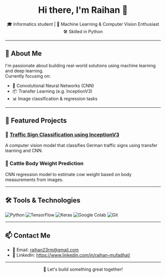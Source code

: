 <h1 align="center">Hi there, I'm Raihan 👋</h1>

<p align="center">
  🎓 Informatics student | 🤖 Machine Learning & Computer Vision Enthusiast <br>
  🛠️ Skilled in Python
</p>

---

## 🚀 About Me
I'm passionate about building real-world solutions using machine learning and deep learning.  
Currently focusing on:
- 🧠 Convolutional Neural Networks (CNN)
- 📦 Transfer Learning (e.g. InceptionV3)
- 📊 Image classification & regression tasks

---

## 📌 Featured Projects

### 🚦 [Traffic Sign Classification using InceptionV3](https://github.com/rmfdl/Traffic-Sign-Classification-InceptionV3)
A computer vision model that classifies German traffic signs using transfer learning and CNN.

### 🐄 Cattle Body Weight Prediction
CNN regression model to estimate cow weight based on body measurements from images.

---

## 🛠️ Tools & Technologies
![Python](https://img.shields.io/badge/-Python-3776AB?logo=python&logoColor=white)
![TensorFlow](https://img.shields.io/badge/-TensorFlow-FF6F00?logo=tensorflow&logoColor=white)
![Keras](https://img.shields.io/badge/-Keras-D00000?logo=keras&logoColor=white)
![Google Colab](https://img.shields.io/badge/-Google_Colab-F9AB00?logo=googlecolab&logoColor=white)
![Git](https://img.shields.io/badge/-Git-F05032?logo=git&logoColor=white)

---

## 📫 Contact Me
- 📧 Email: raihan23rm@gmail.com
- 🔗 LinkedIn: https://www.linkedin.com/in/raihan-mufadhal/

---

<p align="center">
  📍 Let's build something great together!
</p>
